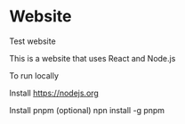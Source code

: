 # Website
Test website

This is a website that uses React and Node.js

To run locally

Install  https://nodejs.org

Install pnpm (optional)
npn install -g pnpm